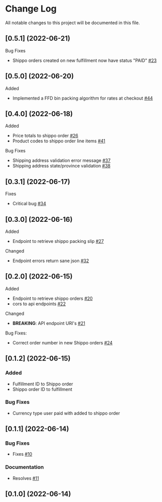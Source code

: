 # Change Log

All notable changes to this project will be documented in this file.
## [0.5.1] (2022-06-21)
Bug Fixes
- Shippo orders created on new fulfillment now have status "PAID" [#23](https://github.com/macder/medusa-fulfillment-shippo/issues/23)
## [0.5.0] (2022-06-20)
Added
- Implemented a FFD bin packing algorithm for rates at checkout [#44](https://github.com/macder/medusa-fulfillment-shippo/issues/44)
## [0.4.0] (2022-06-18)
Added
- Price totals to shippo order [#26](https://github.com/macder/medusa-fulfillment-shippo/issues/26)
- Product codes to shippo order line items [#41](https://github.com/macder/medusa-fulfillment-shippo/issues/41)

Bug Fixes
- Shipping address validation error message [#37](https://github.com/macder/medusa-fulfillment-shippo/issues/37)
- Shipping address state/province validation [#38](https://github.com/macder/medusa-fulfillment-shippo/issues/38)

## [0.3.1] (2022-06-17)
Fixes
- Critical bug [#34](https://github.com/macder/medusa-fulfillment-shippo/issues/34)
## [0.3.0] (2022-06-16)
Added
- Endpoint to retrieve shippo packing slip [#27](https://github.com/macder/medusa-fulfillment-shippo/issues/27)

Changed
- Endpoint errors return sane json [#32](https://github.com/macder/medusa-fulfillment-shippo/issues/32)
## [0.2.0] (2022-06-15)
Added
- Endpoint to retrieve shippo orders [#20](https://github.com/macder/medusa-fulfillment-shippo/issues/20)
- cors to api endpoints [#22](https://github.com/macder/medusa-fulfillment-shippo/issues/22)

Changed
- **BREAKING**: API endpoint URI's [#21](https://github.com/macder/medusa-fulfillment-shippo/issues/21)

Bug Fixes:
- Correct order number in new Shippo orders [#24](https://github.com/macder/medusa-fulfillment-shippo/issues/24)


## [0.1.2] (2022-06-15)
### Added
- Fulfillment ID to Shippo order
- Shippo order ID to fulfillment

### Bug Fixes
- Currency type user paid with added to shippo order
## [0.1.1] (2022-06-14)
### Bug Fixes
- Fixes [#10](https://github.com/macder/medusa-fulfillment-shippo/issues/10)
### Documentation
- Resolves [#11](https://github.com/macder/medusa-fulfillment-shippo/issues/11)

## [0.1.0] (2022-06-14)
